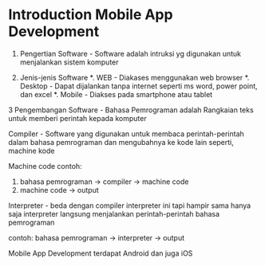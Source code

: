 # Introduction Mobile App Development

1. Pengertian Software - Software adalah intruksi yg digunakan untuk menjalankan sistem komputer

2. Jenis-jenis Software
*. WEB - Diakases menggunakan web browser
*. Desktop - Dapat dijalankan tanpa internet seperti ms word, power point, dan excel
*. Mobile - Diakses pada smartphone atau tablet

3 Pengembangan Software - Bahasa Pemrograman adalah Rangkaian teks untuk memberi perintah kepada komputer

Compiler - Software yang digunakan untuk membaca perintah-perintah dalam bahasa pemrograman dan mengubahnya ke kode lain seperti, machine kode

Machine code
contoh:
1. bahasa pemrograman -> compiler -> machine code
2. machine code -> output

Interpreter - beda dengan compiler interpreter ini tapi hampir sama hanya saja interpreter langsung menjalankan perintah-perintah bahasa pemrograman

contoh:
bahasa pemrograman -> interpreter -> output

Mobile App Development
terdapat Android dan juga iOS